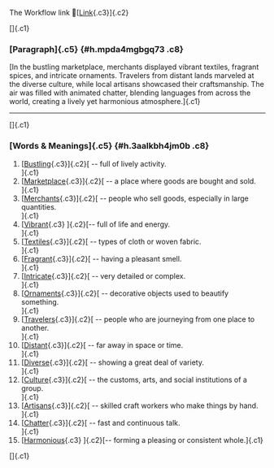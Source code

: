 The Workflow link
👏[[Link](https://www.google.com/url?q=http://www.google.com&sa=D&source=editors&ust=1756420700693553&usg=AOvVaw27K-x-GSv7RPU9u57zXvdR){.c3}]{.c2}

[]{.c1}

### [Paragraph]{.c5} {#h.mpda4mgbgq73 .c8}

[In the bustling marketplace, merchants displayed vibrant textiles,
fragrant spices, and intricate ornaments. Travelers from distant lands
marveled at the diverse culture, while local artisans showcased their
craftsmanship. The air was filled with animated chatter, blending
languages from across the world, creating a lively yet harmonious
atmosphere.]{.c1}

------------------------------------------------------------------------

[]{.c1}

### [Words & Meanings]{.c5} {#h.3aalkbh4jm0b .c8}

1.  [[Bustling](https://www.google.com/url?q=http://www.google.com&sa=D&source=editors&ust=1756420700694192&usg=AOvVaw2ogAY1LnE51D8rAbeBz873){.c3}]{.c2}[ --
    full of lively activity.\
    ]{.c1}
2.  [[Marketplace](https://www.google.com/url?q=http://www.google.com&sa=D&source=editors&ust=1756420700694328&usg=AOvVaw3-gvf9ZUizMFZOP_uSH55f){.c3}]{.c2}[ --
    a place where goods are bought and sold.\
    ]{.c1}
3.  [[Merchants](https://www.google.com/url?q=http://www.google.com&sa=D&source=editors&ust=1756420700694455&usg=AOvVaw0Kp5lu4_mBUP0pLqns4qPg){.c3}]{.c2}[ --
    people who sell goods, especially in large quantities.\
    ]{.c1}
4.  [[Vibrant](https://www.google.com/url?q=http://www.google.com&sa=D&source=editors&ust=1756420700694590&usg=AOvVaw2EafTcmUdKQjQHbYxcmy9d){.c3}
    ]{.c2}[-- full of life and energy.\
    ]{.c1}
5.  [[Textiles](https://www.google.com/url?q=http://www.google.com&sa=D&source=editors&ust=1756420700694701&usg=AOvVaw2J8T2xav94zWeEfBC3RtTX){.c3}]{.c2}[ --
    types of cloth or woven fabric.\
    ]{.c1}
6.  [[Fragrant](https://www.google.com/url?q=http://www.google.com&sa=D&source=editors&ust=1756420700694814&usg=AOvVaw0a57s4ee5ZU3qGhpxM8avQ){.c3}]{.c2}[ --
    having a pleasant smell.\
    ]{.c1}
7.  [[Intricate](https://www.google.com/url?q=http://www.google.com&sa=D&source=editors&ust=1756420700694923&usg=AOvVaw3gNfYfKwaS2PsPvwcAJx9m){.c3}]{.c2}[ --
    very detailed or complex.\
    ]{.c1}
8.  [[Ornaments](https://www.google.com/url?q=http://www.google.com&sa=D&source=editors&ust=1756420700695030&usg=AOvVaw2gTqc23ptdOmJbHlbo_8aa){.c3}]{.c2}[ --
    decorative objects used to beautify something.\
    ]{.c1}
9.  [[Travelers](https://www.google.com/url?q=http://www.google.com&sa=D&source=editors&ust=1756420700695153&usg=AOvVaw38iMRBES2gKnrp3fbYS3FL){.c3}]{.c2}[ --
    people who are journeying from one place to another.\
    ]{.c1}
10. [[Distant](https://www.google.com/url?q=http://www.google.com&sa=D&source=editors&ust=1756420700695310&usg=AOvVaw3F-UtSzNgw4xkr5kUNttMC){.c3}]{.c2}[ --
    far away in space or time.\
    ]{.c1}
11. [[Diverse](https://www.google.com/url?q=http://www.google.com&sa=D&source=editors&ust=1756420700695420&usg=AOvVaw0HktiGwa16oL6LS1HDLvrh){.c3}]{.c2}[ --
    showing a great deal of variety.\
    ]{.c1}
12. [[Culture](https://www.google.com/url?q=http://www.google.com&sa=D&source=editors&ust=1756420700695528&usg=AOvVaw3ToPI2WgFkJPe-JM6Cx8MG){.c3}]{.c2}[ --
    the customs, arts, and social institutions of a group.\
    ]{.c1}
13. [[Artisans](https://www.google.com/url?q=http://www.google.com&sa=D&source=editors&ust=1756420700695661&usg=AOvVaw3fAkyHBfg1Oz6BnB39LirF){.c3}]{.c2}[ --
    skilled craft workers who make things by hand.\
    ]{.c1}
14. [[Chatter](https://www.google.com/url?q=http://www.google.com&sa=D&source=editors&ust=1756420700695782&usg=AOvVaw0d6FvD_EBh2b8wZJEVcP4_){.c3}]{.c2}[ --
    fast and continuous talk.\
    ]{.c1}
15. [[Harmonious](https://www.google.com/url?q=http://www.google.com&sa=D&source=editors&ust=1756420700695888&usg=AOvVaw08m8vYq6tYWRh7pSdVh60L){.c3}
    ]{.c2}[-- forming a pleasing or consistent whole.]{.c1}

[]{.c1}
